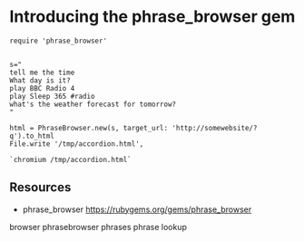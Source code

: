 # Introducing the phrase_browser gem

    require 'phrase_browser'


    s="
    tell me the time
    What day is it?
    play BBC Radio 4
    play Sleep 365 #radio
    what's the weather forecast for tomorrow?
    "

    html = PhraseBrowser.new(s, target_url: 'http://somewebsite/?q').to_html
    File.write '/tmp/accordion.html', 

    `chromium /tmp/accordion.html`


## Resources

* phrase_browser https://rubygems.org/gems/phrase_browser

browser phrasebrowser phrases phrase lookup
